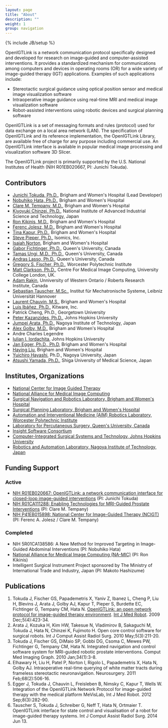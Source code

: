 ```yaml
---
layout: page
title: "About"
description: ""
weight: 1
group: navigation
---
```

{% include JB/setup %}

OpenIGTLink is a network communication protocol specifically designed and developed for research on image-guided and computer-assisted interventions. It provides a standardized mechanism for communications among computers and devices in operating rooms (OR) for a wide variety of image-guided therapy (IGT) applications. Examples of such applications include:

* Stereotactic surgical guidance using optical position sensor and medical image visualization software
* Intraoperative image guidance using real-time MRI and medical image visualization software
* Robot-assisted interventions using robotic devices and surgical planning software

OpenIGTLink is a set of messaging formats and rules (protocol) used for data exchange on a local area network (LAN). The specification of OpenIGTLink and its reference implementation, the OpenIGTLink Library, are available free of charge for any purpose including commercial use. An OpenIGTLink interface is available in popular medical image processing and visualization software 3D Slicer.

The OpenIGTLink project is primarily supported by the U.S. National Institutes of Health (NIH R01EB020667, PI: Junichi Tokuda). 

## Contributors
* [Junichi Tokuda, Ph.D.](http://www.spl.harvard.edu/pages/People/tokuda), Brigham and Women's Hospital (Lead Developer)
* [Nobuhiko Hata, Ph.D.](http://www.spl.harvard.edu/pages/People/noby), Brigham and Women's Hospital
* [Clare M. Tempany, M.D.](http://www.spl.harvard.edu/pages/People/ctempany), Brigham and Women's Hospital
* [Kiyoyuki Chinzei, Ph.D.](http://staff.aist.go.jp/k.chinzei/), National Institute of Advanced Industrial Science and Technology, Japan
* [Ron Kikinis, M.D.](http://www.spl.harvard.edu/pages/People/kikinis), Brigham and Women's Hospital
* [Ferenc Jolesz, M.D.](http://www.spl.harvard.edu/pages/People/jolesz), Brigham and Women's Hospital
* [Tina Kapur, Ph.D.](http://www.spl.harvard.edu/pages/People/tkapur), Brigham and Women's Hospital
* [Steve Pieper, Ph.D.](http://www.spl.harvard.edu/pages/People/pieper), Isomics, Inc.
* [Isaiah Norton](http://golbylab.bwh.harvard.edu/people/nortonIsaiah.html), Brigham and Women's Hospital
* [Gabor Fichtinger, Ph.D.](http://research.cs.queensu.ca/~gabor/), Queen's University, Canada
* [Tamas Ungi, M.D., Ph.D.](http://perk.cs.queensu.ca/profiles/ungi), Queen's University, Canada
* [Andras Lasso, Ph.D.](http://perk.cs.queensu.ca/profiles/lasso), Queen's University, Canada
* [Gregory S. Fischer, Ph.D.](http://aimlab.wpi.edu/people/Gregory_Fischer), Worcester Polytechnic Institute
* [Matt Clarkson, Ph.D.](http://cmic.cs.ucl.ac.uk/), Centre For Medical Image Computing, University College London, UK.
* [Adam Rakin](http://www.imaging.robarts.ca/petergrp/node/113), Unniversity of Western Ontario / Roberts Research Institute, Canada
* [Sebastian Tauscher, M.Sc.](http://www.imes.uni-hannover.de/11.html?&L=1&tx_tkinstpersonen_pi1%5Balias%5D=tauscher&cHash=87be8789251f292d9707429a8782d013), Institut f&uuml;r Mechatronische Systeme, Leibniz Universit&auml;t Hannover
* [Laurent Chauvin, M.S.](http://www.spl.harvard.edu/pages/People/lchauvin), Brigham and Women's Hospital
* [Luis Ib&aacute;&ntilde;ez, Ph.D.](http://www.kitware.com/profile/team/ibanez.html), Kitware, Inc.
* Patrick Cheng, Ph.D., Georgetown University
* [Peter Kazanzides, Ph.D.](http://eng.jhu.edu/wse/systems-institute/page/peter-kazanzides), Johns Hopkins University
* [Jumpei Arata, Ph.D.](http://arata.web.nitech.ac.jp/index.html), Nagoya Institute of Technology, Japan
* [Alex Golby, M.D.](http://golbylab.bwh.harvard.edu/people/golbyAlexandra.html), Brigham and Women's Hospital
* Andre Charles Legendre
* [Iulian I. Iordachita](https://www.lcsr.jhu.edu/User:Iiordachita/CV), Johns Hopkins University
* [Jan Egger, Ph.D., Ph.D](http://www.spl.harvard.edu/pages/People/egger), Brigham and Women's Hospital
* [Haying Liu](http://www.spl.harvard.edu/pages/People/hliu), Brigham and Women's Hospital
* [Yuichiro Hayashi](http://www.spl.harvard.edu/pages/People/yhayashi), Ph.D., Nagoya University, Japan
* [Atsushi Yamada, Ph.D.](http://www.spl.harvard.edu/pages/People/ayamada), Shiga University of Medical Science, Japan

## Institutes, Organizations
* [National Center for Image Guided Therapy](http://ncigt.org)
* [National Alliance for Medical Image Computing](http://na-mic.org)
* [Surgical Navigation and Robotics Laboratory, Brigham and Women's Hospital](http://snr.spl.harvard.edu)
* [Surgical Planning Laboratory, Brigham and Women's Hospital](http://www.spl.harvard.edu)
* [Automation and Interventional Medicine (AIM) Robotics Laboratory, Worcester Polytechnic Institute](http://aimlab.wpi.edu)
* [Laboratory for Percutaneous Surgery, Queen's University, Canada](http://perk.cs.queensu.ca)
* [Insight Software Consortium](http://www.insightsoftwareconsortium.org/)
* [Computer-Integrated Surgical Systems and Technology, Johns Hopkins University](http://www.cisst.org/)
* [Robotics and Automation Laboratory, Nagoya Institute of Technology, Japan](http://ral.web.nitech.ac.jp/members.html)

## Funding Support

### Active
* [NIH R01EB020667: OpenIGTLink: a network communication interface for closed-loop image-guided interventions](http://projectreporter.nih.gov/project_info_details.cfm?aid=8944250&icde=25344808&ddparam=&ddvalue=&ddsub=&cr=1&csb=default&cs=ASC) (PI: Junichi Tokuda)
* [NIH R01CA111288: Enabling Technologies for MRI-Guided Prostate Interventions](http://www.ncigt.org/pages/Collaborations/Enabling_Technologies_for_MRI-Guided_Prostate_Interventions_R01-CA111288) (PI: Clare M. Tempany)
* [NIH P41EB015898: National Center for Image-Guided Therapy (NCIGT)](http://www.ncigt.org/) (PI: Ferenc A. Jolesz / Clare M. Tempany)

### Completed
* NIH 5R01CA138586: A New Method for Improved Targeting in Image-Guided Abdominal Interventions (PI: Nobuhiko Hata)
* [National Alliance for Medical Image Computing (NA-MIC)](http://www.na-mic.org/) (PI: Ron Kikinis)
* Intelligent Surgical Instrument Project sponsored by The Ministry of International Trade and Industry, Japan (PI: Makoto Hashizume)

## Publications
1. Tokuda J, Fischer GS, Papademetris X, Yaniv Z, Ibanez L, Cheng P, Liu H, Blevins J, Arata J, Golby AJ, Kapur T, Pieper S, Burdette EC, Fichtinger G, Tempany CM, Hata N. [OpenIGTLink: an open network protocol for image-guided therapy environment](http://www.spl.harvard.edu/publications/item/view/1709). [Int J Med Robot](http://www3.interscience.wiley.com/journal/112094293/home). 2009 Dec;5(4):423-34.
1. Arata J, Kozuka H, Kim HW, Takesue N, Vladimirov B, Sakaguchi M, Tokuda J, Hata N, Chinzei K, Fujimoto H. Open core control software for surgical robots. Int J Comput Assist Radiol Surg. 2010 May;5(3):211-20.
1. Tokuda J, Fischer GS, DiMaio SP, Gobbi DG, Csoma C, Mewes PW, Fichtinger G, Tempany CM, Hata N. Integrated navigation and control software system for MRI-guided robotic prostate interventions. Comput Med Imaging Graph. 2010 Jan;34(1):3-8.
1. Elhawary H, Liu H, Patel P, Norton I, Rigolo L, Papademetris X, Hata N, Golby AJ. Intraoperative real-time querying of white matter tracts during frameless stereotactic neuronavigation. Neurosurgery. 2011 Feb;68(2):506-16.
1. Egger J, Tokuda J, Chauvin L, Freisleben B, Nimsky C, Kapur T, Wells W. Integration of the OpenIGTLink Network Protocol for image-guided therapy with the medical platform MeVisLab, Int J Med Robot. 2012 Sep;8(3):282-90. 
1. Tauscher S, Tokuda J, Schreiber G, Neff T, Hata N, Ortmaier T. OpenIGTLink interface for state control and visualisation of a robot for image-guided therapy systems. Int J Comput Assist Radiol Surg. 2014 Jun 13. 



